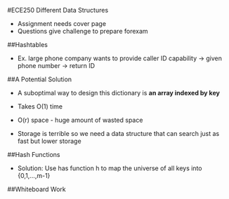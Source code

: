 #ECE250 Different Data Structures

- Assignment needs cover page
- Questions give challenge to prepare forexam

##Hashtables

- Ex. large phone company wants to provide caller ID capability -> given phone number -> return ID

##A Potential Solution

- A suboptimal way to design this dictionary is **an array indexed by key**
- Takes O(1) time
- O(r) space - huge amount of wasted space

- Storage is terrible so we need a data structure that can search just as fast but lower storage

##Hash Functions

- Solution: Use has function h to map the universe of all keys into {0,1,...,m-1}

##Whiteboard Work
